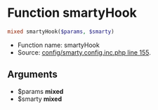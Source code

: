 Function smartyHook
===========================





```php
mixed smartyHook($params, $smarty)
```

* Function name: smartyHook
* Source: [config/smarty.config.inc.php line 155](https://github.com/PrestaShop/PrestaShop/blob/1.5.0.3/config/smarty.config.inc.php#L155).

Arguments
---------

* $params **mixed**
* $smarty **mixed**

